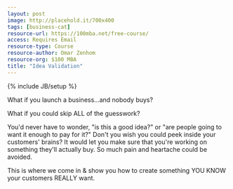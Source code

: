 ```yaml
---
layout: post
image: http://placehold.it/700x400
tags: [business-cat]
resource-url: https://100mba.net/free-course/
access: Requires Email
resource-type: Course
resource-author: Omar Zenhom
resource-org: $100 MBA
title: "Idea Validation"
---
```

{% include JB/setup %}

What if you launch a business...and nobody buys?

What if you could skip ALL of the guesswork?

You'd never have to wonder, "is this a good idea?" or "are people going to want it enough to pay for it?" Don't you wish you could peek inside your customers' brains? It would let you make sure that you're working on something they'll actually buy. So much pain and heartache could be avoided.

This is where we come in & show you how to create something YOU KNOW your customers REALLY want.
